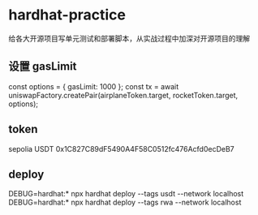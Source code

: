 # hardhat-practice
给各大开源项目写单元测试和部署脚本，从实战过程中加深对开源项目的理解

## 设置 gasLimit
const options = { gasLimit: 1000 };
const tx = await uniswapFactory.createPair(airplaneToken.target, rocketToken.target, options);

## token
sepolia
USDT
0x1C827C89dF5490A4F58C0512fc476Acfd0ecDeB7


## deploy
DEBUG=hardhat:* npx hardhat deploy --tags usdt --network localhost
DEBUG=hardhat:* npx hardhat deploy --tags rwa --network localhost